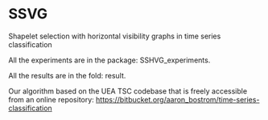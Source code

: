# SSVG
Shapelet selection with horizontal visibility graphs in time series classification


All the experiments are in the package: SSHVG_experiments.

All the results are in the fold: result.


Our algorithm based on the UEA TSC codebase that is freely accessible from an online repository: https://bitbucket.org/aaron_bostrom/time-series-classification